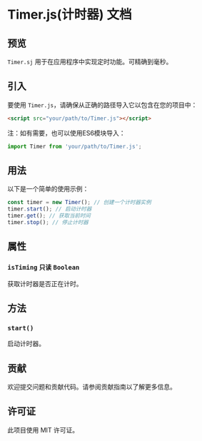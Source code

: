 # Timer.js(计时器) 文档

## 预览
`Timer.sj` 用于在应用程序中实现定时功能。可精确到毫秒。

## 引入
要使用 `Timer.js`，请确保从正确的路径导入它以包含在您的项目中：
```html
<script src="your/path/to/Timer.js"></script>
```
注：如有需要，也可以使用ES6模块导入：
```javascript
import Timer from 'your/path/to/Timer.js';
```

## 用法

以下是一个简单的使用示例：

```javascript
const timer = new Timer(); // 创建一个计时器实例
timer.start(); // 启动计时器
timer.get(); // 获取当前时间
timer.stop(); // 停止计时器
```

## 属性

### `isTiming` `只读` `Boolean`
获取计时器是否正在计时。

## 方法

### `start()`
启动计时器。

## 贡献

欢迎提交问题和贡献代码。请参阅贡献指南以了解更多信息。

## 许可证

此项目使用 MIT 许可证。